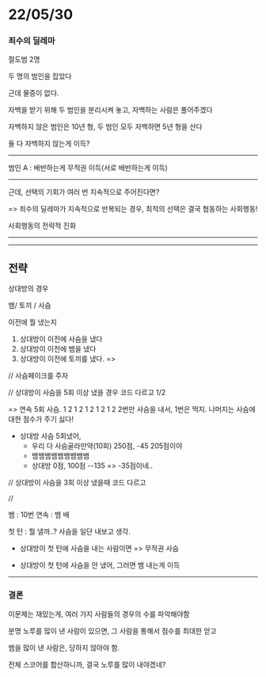 # 22/05/30



### 죄수의 딜레마

절도범 2명

두 명의 범인을 잡았다

근데 물증이 없다.

자백을 받기 위해 두 범인을 분리시켜 놓고, 자백하는 사람은 풀어주겠다

자백하지 않은 범인은 10년 형, 두 범인 모두 자백하면 5년 형을 산다

둘 다 자백하지 않는게 이득?

---

범인 A : 배반하는게 무적권 이득(서로 배반하는게 이득)

---

근데, 선택의 기회가 여러 번 지속적으로 주어진다면?

=> 죄수의 딜레마가 지속적으로 반복되는 경우, 최적의 선택은 결국 협동하는 사회행동!

사회행동의 전략적 진화

---



---

## 전략

상대방의 경우

뱀/ 토끼 / 사슴



이전에 뭘 냈는지

1. 상대방이 이전에 사슴을 냈다
2. 상대방이 이전에 뱀을 냈다
3. 상대방이 이전에 토끼를 냈다. => 



// 사슴페이크를 주자

// 상대방이 사슴을 5회 이상 냈을 경우 코드 다르고 1/2

 => 연속 5회 사슴. 1 2 1 2 1 2 1 2 1 2    2번만 사슴을 내서, 1번은 먹지. 나머지는 사슴에 대한 점수가 주기 싫다!



- 상대방 사슴 5회냈어, 
  - 우리 다 사슴골라만약(10회) 250점, -45  205점이야
  - 뱀뱀뱀뱀뱀뱀뱀뱀뱀
  - 상대방 0점, 100점 --135 => -35점이네..

// 상대방이 사슴을 3회 이상 냈을때 코드 다르고

// 

뱀 : 10번 연속 : 뱀 배



첫 턴 : 뭘 낼까..? 사슴을 일단 내보고 생각.

- 상대방이 첫 턴에 사슴을 내는 사람이면 => 무적권 사슴

- 상대방이 첫 턴에 사슴을 안 냈어, 그러면 뱀 내는게 이득

---

### 결론

이문제는 재밌는게, 여러 가지 사람들의 경우의 수를 파악해야함

분명 노루를 많이 낸 사람이 있으면, 그 사람을 통해서 점수를 최대한 얻고

뱀을 많이 낸 사람은, 당하지 않아야 함.

전체 스코어를 합산하니까, 결국 노루를 많이 내야겠네?


